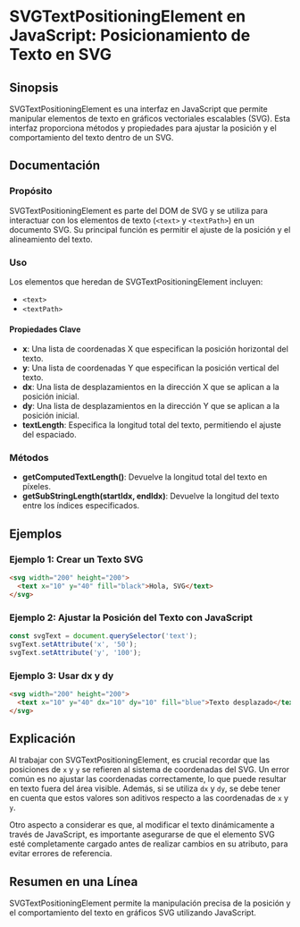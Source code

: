 <!--
Meta Description: # SVGTextPositioningElement en JavaScript: Posicionamiento de Texto en SVG ## Sinopsis SVGTextPositioningElement es una interfaz en JavaScript que per...
Meta Keywords: texto, svg, del, que, posición
-->

# SVGTextPositioningElement en JavaScript: Posicionamiento de Texto en SVG

## Sinopsis
SVGTextPositioningElement es una interfaz en JavaScript que permite manipular elementos de texto en gráficos vectoriales escalables (SVG). Esta interfaz proporciona métodos y propiedades para ajustar la posición y el comportamiento del texto dentro de un SVG.

## Documentación
### Propósito
SVGTextPositioningElement es parte del DOM de SVG y se utiliza para interactuar con los elementos de texto (`<text>` y `<textPath>`) en un documento SVG. Su principal función es permitir el ajuste de la posición y el alineamiento del texto.

### Uso
Los elementos que heredan de SVGTextPositioningElement incluyen:
- `<text>`
- `<textPath>`

#### Propiedades Clave
- **x**: Una lista de coordenadas X que especifican la posición horizontal del texto.
- **y**: Una lista de coordenadas Y que especifican la posición vertical del texto.
- **dx**: Una lista de desplazamientos en la dirección X que se aplican a la posición inicial.
- **dy**: Una lista de desplazamientos en la dirección Y que se aplican a la posición inicial.
- **textLength**: Especifica la longitud total del texto, permitiendo el ajuste del espaciado.

### Métodos
- **getComputedTextLength()**: Devuelve la longitud total del texto en píxeles.
- **getSubStringLength(startIdx, endIdx)**: Devuelve la longitud del texto entre los índices especificados.

## Ejemplos
### Ejemplo 1: Crear un Texto SVG
```html
<svg width="200" height="200">
  <text x="10" y="40" fill="black">Hola, SVG</text>
</svg>
```

### Ejemplo 2: Ajustar la Posición del Texto con JavaScript
```javascript
const svgText = document.querySelector('text');
svgText.setAttribute('x', '50');
svgText.setAttribute('y', '100');
```

### Ejemplo 3: Usar dx y dy
```html
<svg width="200" height="200">
  <text x="10" y="40" dx="10" dy="10" fill="blue">Texto desplazado</text>
</svg>
```

## Explicación
Al trabajar con SVGTextPositioningElement, es crucial recordar que las posiciones de `x` y `y` se refieren al sistema de coordenadas del SVG. Un error común es no ajustar las coordenadas correctamente, lo que puede resultar en texto fuera del área visible. Además, si se utiliza `dx` y `dy`, se debe tener en cuenta que estos valores son aditivos respecto a las coordenadas de `x` y `y`.

Otro aspecto a considerar es que, al modificar el texto dinámicamente a través de JavaScript, es importante asegurarse de que el elemento SVG esté completamente cargado antes de realizar cambios en su atributo, para evitar errores de referencia.

## Resumen en una Línea
SVGTextPositioningElement permite la manipulación precisa de la posición y el comportamiento del texto en gráficos SVG utilizando JavaScript.